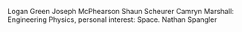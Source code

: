 Logan Green
Joseph McPhearson
Shaun Scheurer
Camryn Marshall: Engineering Physics, personal interest: Space.
Nathan Spangler

